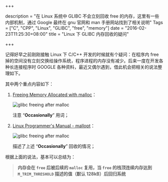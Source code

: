 +++

description = "在 Linux 系统中 GLIBC 不会立刻回收 free 的内存，这里有一些内部机制，通过 Google 最终在 gnu 官网和 man 手册网站找到了相关说明"
Tags = ["C", "CPP", "Linux", "GLIBC",  "free", "memory"]
date = "2016-02-23T11:25:30+08:00"
title = "Linux 下 GLIBC 内存回收的疑问"

+++

记得好早之前刚刚接触 Linux 下 C/C++ 开发的时候就有个疑问：在程序内 free 掉的空间没有立刻交换给操作系统，程序进程的内存没有减少。后来一度在开发各种长连接程序时 GOOGLE 各种资料，最近又偶尔遇到，借此机会把相关的说法整理如下。

其中两个重点内容如下：

1. [Freeing Memory Allocated with malloc](http://www.gnu.org/software/libc/manual/html_node/Freeing-after-Malloc.html)：

	![glibc freeing after malloc](/images/2016/glibc-memory-freeing-1.gif)

	注意 “**Occasionally**” 用词；

2. [Linux Programmer's Manual - mallopt](http://man7.org/linux/man-pages/man3/mallopt.3.html)：

	![glibc freeing after malloc](/images/2016/glibc-memory-freeing-2.gif)

	描述了上述 “**Occasionally**” 回收的情况；

根据上面的说法，基本可以总结为：

> **内存会在 `free` 后被后续的 `malloc` 复用，当 `free` 的栈顶连续内存达到 `M_TRIM_THRESHOLD` 描述的值（默认 128kB）后回归系统**
